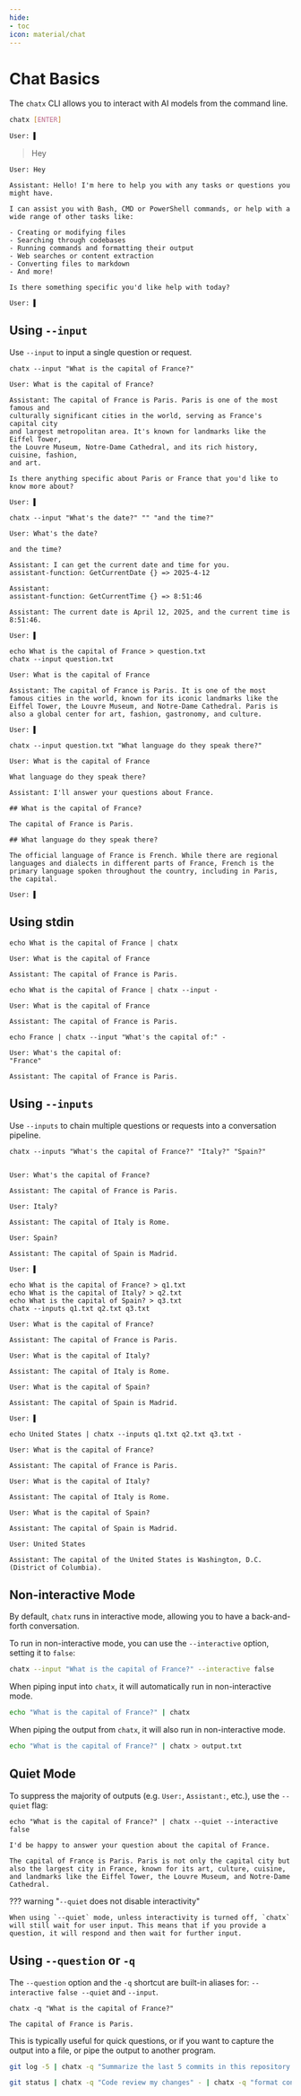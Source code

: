 ```yaml
---
hide:
- toc
icon: material/chat
---
```


# Chat Basics

The `chatx` CLI allows you to interact with AI models from the command line.

```bash
chatx [ENTER]

User: ▌
```

> Hey

```plaintext
User: Hey

Assistant: Hello! I'm here to help you with any tasks or questions you might have.

I can assist you with Bash, CMD or PowerShell commands, or help with a wide range of other tasks like:

- Creating or modifying files
- Searching through codebases
- Running commands and formatting their output
- Web searches or content extraction
- Converting files to markdown
- And more!

Is there something specific you'd like help with today?

User: ▌
```

## Using `--input`

Use `--input` to input a single question or request.  

``` { .bash .cli-command title="Provide one input" }
chatx --input "What is the capital of France?"
```

``` { .plaintext .cli-output }
User: What is the capital of France?

Assistant: The capital of France is Paris. Paris is one of the most famous and
culturally significant cities in the world, serving as France's capital city
and largest metropolitan area. It's known for landmarks like the Eiffel Tower,
the Louvre Museum, Notre-Dame Cathedral, and its rich history, cuisine, fashion,
and art.

Is there anything specific about Paris or France that you'd like to know more about?

User: ▌
```

``` { .bash .cli-command title="Each argument is treated as a separate 'line'." }
chatx --input "What's the date?" "" "and the time?"
```

``` { .plaintext .cli-output }
User: What's the date?

and the time?

Assistant: I can get the current date and time for you.
assistant-function: GetCurrentDate {} => 2025-4-12

Assistant: 
assistant-function: GetCurrentTime {} => 8:51:46

Assistant: The current date is April 12, 2025, and the current time is 8:51:46.

User: ▌
```

``` { .bash .cli-command title="Input contents from a file" }
echo What is the capital of France > question.txt
chatx --input question.txt
```

``` { .plaintext .cli-output }
User: What is the capital of France

Assistant: The capital of France is Paris. It is one of the most famous cities in the world, known for its iconic landmarks like the Eiffel Tower, the Louvre Museum, and Notre-Dame Cathedral. Paris is also a global center for art, fashion, gastronomy, and culture.

User: ▌
```

``` { .bash .cli-command title="Combine multiple types of inputs" }
chatx --input question.txt "What language do they speak there?"
```

``` { .plaintext .cli-output }
User: What is the capital of France

What language do they speak there?

Assistant: I'll answer your questions about France.

## What is the capital of France?

The capital of France is Paris.

## What language do they speak there?

The official language of France is French. While there are regional languages and dialects in different parts of France, French is the primary language spoken throughout the country, including in Paris, the capital.

User: ▌
```

## Using stdin

``` { .bash .cli-command title="Implicitly input from stdin" }
echo What is the capital of France | chatx
```

``` { .plaintext .cli-output }
User: What is the capital of France

Assistant: The capital of France is Paris.
```

``` { .bash .cli-command title="Explicitly input from stdin using '-'" }
echo What is the capital of France | chatx --input -
```

``` { .plaintext .cli-output }
User: What is the capital of France

Assistant: The capital of France is Paris.
```

``` { .bash .cli-command title="Combine using stdin and additional input" }
echo France | chatx --input "What's the capital of:" -
```

``` { .plaintext .cli-output }
User: What's the capital of:
"France"

Assistant: The capital of France is Paris.
```

## Using `--inputs`

Use `--inputs` to chain multiple questions or requests into a conversation pipeline.

``` { .bash .cli-command title="Provide multiple inputs" }
chatx --inputs "What's the capital of France?" "Italy?" "Spain?"
```

``` { .plaintext .cli-output }

User: What's the capital of France?

Assistant: The capital of France is Paris.

User: Italy?

Assistant: The capital of Italy is Rome.

User: Spain?

Assistant: The capital of Spain is Madrid.

User: ▌
```

``` { .bash .cli-command title="Input contents from files" }
echo What is the capital of France? > q1.txt
echo What is the capital of Italy? > q2.txt
echo What is the capital of Spain? > q3.txt
chatx --inputs q1.txt q2.txt q3.txt
```

``` { .plaintext .cli-output }
User: What is the capital of France? 

Assistant: The capital of France is Paris.

User: What is the capital of Italy?

Assistant: The capital of Italy is Rome.

User: What is the capital of Spain?

Assistant: The capital of Spain is Madrid.

User: ▌
```

``` { .bash .cli-command title="Combine using stdin and additional input" }
echo United States | chatx --inputs q1.txt q2.txt q3.txt -
```

``` { .plaintext .cli-output }
User: What is the capital of France? 

Assistant: The capital of France is Paris.

User: What is the capital of Italy?

Assistant: The capital of Italy is Rome.

User: What is the capital of Spain?

Assistant: The capital of Spain is Madrid.

User: United States

Assistant: The capital of the United States is Washington, D.C. (District of Columbia). 
```

## Non-interactive Mode

By default, `chatx` runs in interactive mode, allowing you to have a back-and-forth conversation.

To run in non-interactive mode, you can use the `--interactive` option, setting it to `false`:

```bash
chatx --input "What is the capital of France?" --interactive false
```

When piping input into `chatx`, it will automatically run in non-interactive mode.

```bash
echo "What is the capital of France?" | chatx
```

When piping the output from `chatx`, it will also run in non-interactive mode.

```bash
echo "What is the capital of France?" | chatx > output.txt
```

## Quiet Mode

To suppress the majority of outputs (e.g. `User:`, `Assistant:`, etc.), use the `--quiet` flag:

``` { .bash .cli-command title="Quiet mode" }
echo "What is the capital of France?" | chatx --quiet --interactive false
```

``` { .plaintext .cli-output }
I'd be happy to answer your question about the capital of France.

The capital of France is Paris. Paris is not only the capital city but also the largest city in France, known for its art, culture, cuisine, and landmarks like the Eiffel Tower, the Louvre Museum, and Notre-Dame Cathedral.
```

??? warning "`--quiet` does not disable interactivity"

    When using `--quiet` mode, unless interactivity is turned off, `chatx` will still wait for user input. This means that if you provide a question, it will respond and then wait for further input.

## Using `--question` or `-q`

The `--question` option and the `-q` shortcut are built-in aliases for: `--interactive false --quiet` and `--input`.

``` { .bash .cli-command title="Provide one question" }
chatx -q "What is the capital of France?"
```

``` { .plaintext .cli-output }
The capital of France is Paris. 
```

This is typically useful for quick questions, or if you want to capture the output into a file, or pipe the output to another program.

```bash
git log -5 | chatx -q "Summarize the last 5 commits in this repository." > changes.txt
```

```bash title="Code review changes, open in VSCode"
git status | chatx -q "Code review my changes" - | chatx -q "format concisely as code review" | code -
```